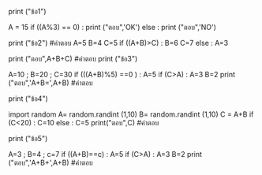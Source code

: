 
print ("ข้อ1")

A = 15
if ((A%3) == 0) :
    print ("ตอบ",'OK')
else :
    print ("ตอบ",'NO')
    
print ("ข้อ2")
#คำตอบ
A=5
B=4
C=5
if ((A+B)>C) :
    B=6
    C=7
else :
    A=3
    
print ("ตอบ",A+B+C)
#คำตอบ
print ("ข้อ3")

A=10 ; B=20 ; C=30
if (((A+B)%5) ==0 ) :
    A=5
if (C>A) :
    A=3
    B=2
print ("ตอบ",'A+B=',A+B)
#คำตอบ

print ("ข้อ4")

import random
A= random.randint (1,10)
B= random.randint (1,10)
C = A+B
if (C<20) :
    C=10
else : 
    C=5
print("ตอบ",C)
#คำตอบ

print ("ข้อ5")

A=3 ; B=4 ; c=7
if ((A+B)==c) :
    A=5
if (C>A) :
    A=3
    B=2
print ("ตอบ",'A+B+',A+B)
#คำตอบ
